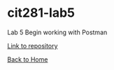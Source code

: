 # cit281-lab5
Lab 5
 Begin working with Postman
 
[Link to repository](https://github.com/adalinew/cit281-lab5)

[Back to Home](https://adalinew.github.io/CIT-281/)
